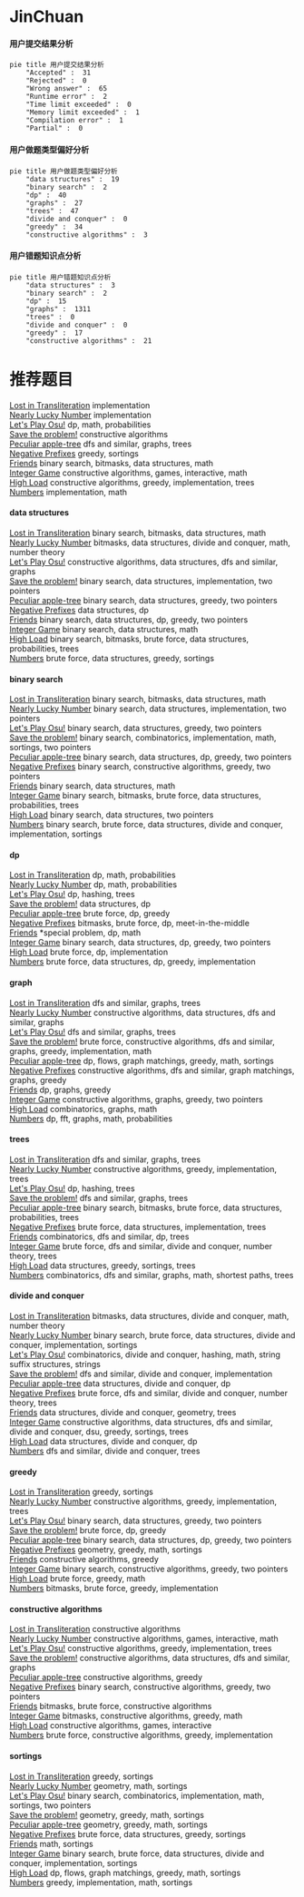 # JinChuan
<!-- tabs:start -->
#### **用户提交结果分析**

```mermaid
pie title 用户提交结果分析
    "Accepted" :  31
    "Rejected" :  0
    "Wrong answer" :  65
    "Runtime error" :  2
    "Time limit exceeded" :  0
    "Memory limit exceeded" :  1
    "Compilation error" :  1
    "Partial" :  0
```
#### **用户做题类型偏好分析**

```mermaid
pie title 用户做题类型偏好分析
    "data structures" :  19
    "binary search" :  2
    "dp" :  40
    "graphs" :  27
    "trees" :  47
    "divide and conquer" :  0
    "greedy" :  34
    "constructive algorithms" :  3
```
#### **用户错题知识点分析**

```mermaid
pie title 用户错题知识点分析
    "data structures" :  3
    "binary search" :  2
    "dp" :  15
    "graphs" :  1311
    "trees" :  0
    "divide and conquer" :  0
    "greedy" :  17
    "constructive algorithms" :  21
```
<!-- tabs:end -->
# 推荐题目
[Lost in Transliteration](http://codeforces.com/problemset/problem/883/F)		implementation		  
[Nearly Lucky Number](http://codeforces.com/problemset/problem/110/A)		implementation		  
[Let's Play Osu!](https://codeforces.com/contest/236/problem/D)		dp,
                        math,
                        probabilities		  
[Save the problem!](http://codeforces.com/problemset/problem/865/A)		constructive algorithms		  
[Peculiar apple-tree](https://codeforces.com/contest/931/problem/D)		dfs and similar,
                        graphs,
                        trees		  
[Negative Prefixes](http://codeforces.com/problemset/problem/1418/B)		greedy,
                        sortings		  
[Friends](http://codeforces.com/problemset/problem/241/B)		binary search,
                        bitmasks,
                        data structures,
                        math		  
[Integer Game](http://codeforces.com/problemset/problem/1375/F)		constructive algorithms,
                        games,
                        interactive,
                        math		  
[High Load](http://codeforces.com/problemset/problem/827/B)		constructive algorithms,
                        greedy,
                        implementation,
                        trees		  
[Numbers](http://codeforces.com/problemset/problem/13/A)		implementation,
                        math		  
<!-- tabs:start -->
#### **data structures**
[Lost in Transliteration](http://codeforces.com/problemset/problem/241/B)		binary search,
                        bitmasks,
                        data structures,
                        math		  
[Nearly Lucky Number](http://codeforces.com/problemset/problem/1114/F)		bitmasks,
                        data structures,
                        divide and conquer,
                        math,
                        number theory		  
[Let's Play Osu!](http://codeforces.com/problemset/problem/1282/E)		constructive algorithms,
                        data structures,
                        dfs and similar,
                        graphs		  
[Save the problem!](http://codeforces.com/problemset/problem/1416/A)		binary search,
                        data structures,
                        implementation,
                        two pointers		  
[Peculiar apple-tree](http://codeforces.com/problemset/problem/1454/F)		binary search,
                        data structures,
                        greedy,
                        two pointers		  
[Negative Prefixes](https://codeforces.com/contest/931/problem/F)		data structures,
                        dp		  
[Friends](http://codeforces.com/problemset/problem/1492/C)		binary search,
                        data structures,
                        dp,
                        greedy,
                        two pointers		  
[Integer Game](http://codeforces.com/problemset/problem/1490/G)		binary search,
                        data structures,
                        math		  
[High Load](http://codeforces.com/problemset/problem/1479/D)		binary search,
                        bitmasks,
                        brute force,
                        data structures,
                        probabilities,
                        trees		  
[Numbers](http://codeforces.com/problemset/problem/1497/A)		brute force,
                        data structures,
                        greedy,
                        sortings		  
#### **binary search**
[Lost in Transliteration](http://codeforces.com/problemset/problem/241/B)		binary search,
                        bitmasks,
                        data structures,
                        math		  
[Nearly Lucky Number](http://codeforces.com/problemset/problem/1416/A)		binary search,
                        data structures,
                        implementation,
                        two pointers		  
[Let's Play Osu!](http://codeforces.com/problemset/problem/1454/F)		binary search,
                        data structures,
                        greedy,
                        two pointers		  
[Save the problem!](http://codeforces.com/problemset/problem/1462/E2)		binary search,
                        combinatorics,
                        implementation,
                        math,
                        sortings,
                        two pointers		  
[Peculiar apple-tree](http://codeforces.com/problemset/problem/1492/C)		binary search,
                        data structures,
                        dp,
                        greedy,
                        two pointers		  
[Negative Prefixes](http://codeforces.com/problemset/problem/1463/D)		binary search,
                        constructive algorithms,
                        greedy,
                        two pointers		  
[Friends](http://codeforces.com/problemset/problem/1490/G)		binary search,
                        data structures,
                        math		  
[Integer Game](http://codeforces.com/problemset/problem/1479/D)		binary search,
                        bitmasks,
                        brute force,
                        data structures,
                        probabilities,
                        trees		  
[High Load](http://codeforces.com/problemset/problem/1436/E)		binary search,
                        data structures,
                        two pointers		  
[Numbers](http://codeforces.com/problemset/problem/1461/D)		binary search,
                        brute force,
                        data structures,
                        divide and conquer,
                        implementation,
                        sortings		  
#### **dp**
[Lost in Transliteration](https://codeforces.com/contest/236/problem/D)		dp,
                        math,
                        probabilities		  
[Nearly Lucky Number](http://codeforces.com/problemset/problem/1096/F)		dp,
                        math,
                        probabilities		  
[Let's Play Osu!](http://codeforces.com/problemset/problem/718/D)		dp,
                        hashing,
                        trees		  
[Save the problem!](https://codeforces.com/contest/931/problem/F)		data structures,
                        dp		  
[Peculiar apple-tree](http://codeforces.com/problemset/problem/1260/E)		brute force,
                        dp,
                        greedy		  
[Negative Prefixes](http://codeforces.com/problemset/problem/1006/F)		bitmasks,
                        brute force,
                        dp,
                        meet-in-the-middle		  
[Friends](http://codeforces.com/problemset/problem/1193/A)		*special problem,
                        dp,
                        math		  
[Integer Game](http://codeforces.com/problemset/problem/1492/C)		binary search,
                        data structures,
                        dp,
                        greedy,
                        two pointers		  
[High Load](https://codeforces.com/contest/1457/problem/C)		brute force,
                        dp,
                        implementation		  
[Numbers](http://codeforces.com/problemset/problem/1491/C)		brute force,
                        data structures,
                        dp,
                        greedy,
                        implementation		  
#### **graph**
[Lost in Transliteration](https://codeforces.com/contest/931/problem/D)		dfs and similar,
                        graphs,
                        trees		  
[Nearly Lucky Number](http://codeforces.com/problemset/problem/1282/E)		constructive algorithms,
                        data structures,
                        dfs and similar,
                        graphs		  
[Let's Play Osu!](http://codeforces.com/problemset/problem/832/D)		dfs and similar,
                        graphs,
                        trees		  
[Save the problem!](http://codeforces.com/problemset/problem/1487/C)		brute force,
                        constructive algorithms,
                        dfs and similar,
                        graphs,
                        greedy,
                        implementation,
                        math		  
[Peculiar apple-tree](http://codeforces.com/problemset/problem/1437/C)		dp,
                        flows,
                        graph matchings,
                        greedy,
                        math,
                        sortings		  
[Negative Prefixes](http://codeforces.com/problemset/problem/1470/D)		constructive algorithms,
                        dfs and similar,
                        graph matchings,
                        graphs,
                        greedy		  
[Friends](http://codeforces.com/problemset/problem/1476/C)		dp,
                        graphs,
                        greedy		  
[Integer Game](http://codeforces.com/problemset/problem/1304/D)		constructive algorithms,
                        graphs,
                        greedy,
                        two pointers		  
[High Load](http://codeforces.com/problemset/problem/1475/C)		combinatorics,
                        graphs,
                        math		  
[Numbers](http://codeforces.com/problemset/problem/553/E)		dp,
                        fft,
                        graphs,
                        math,
                        probabilities		  
#### **trees**
[Lost in Transliteration](https://codeforces.com/contest/931/problem/D)		dfs and similar,
                        graphs,
                        trees		  
[Nearly Lucky Number](http://codeforces.com/problemset/problem/827/B)		constructive algorithms,
                        greedy,
                        implementation,
                        trees		  
[Let's Play Osu!](http://codeforces.com/problemset/problem/718/D)		dp,
                        hashing,
                        trees		  
[Save the problem!](http://codeforces.com/problemset/problem/832/D)		dfs and similar,
                        graphs,
                        trees		  
[Peculiar apple-tree](http://codeforces.com/problemset/problem/1479/D)		binary search,
                        bitmasks,
                        brute force,
                        data structures,
                        probabilities,
                        trees		  
[Negative Prefixes](http://codeforces.com/problemset/problem/1511/C)		brute force,
                        data structures,
                        implementation,
                        trees		  
[Friends](http://codeforces.com/problemset/problem/1499/F)		combinatorics,
                        dfs and similar,
                        dp,
                        trees		  
[Integer Game](http://codeforces.com/problemset/problem/1491/E)		brute force,
                        dfs and similar,
                        divide and conquer,
                        number theory,
                        trees		  
[High Load](http://codeforces.com/problemset/problem/1466/D)		data structures,
                        greedy,
                        sortings,
                        trees		  
[Numbers](http://codeforces.com/problemset/problem/1495/D)		combinatorics,
                        dfs and similar,
                        graphs,
                        math,
                        shortest paths,
                        trees		  
#### **divide and conquer**
[Lost in Transliteration](http://codeforces.com/problemset/problem/1114/F)		bitmasks,
                        data structures,
                        divide and conquer,
                        math,
                        number theory		  
[Nearly Lucky Number](http://codeforces.com/problemset/problem/1461/D)		binary search,
                        brute force,
                        data structures,
                        divide and conquer,
                        implementation,
                        sortings		  
[Let's Play Osu!](http://codeforces.com/problemset/problem/1466/G)		combinatorics,
                        divide and conquer,
                        hashing,
                        math,
                        string suffix structures,
                        strings		  
[Save the problem!](http://codeforces.com/problemset/problem/1490/D)		dfs and similar,
                        divide and conquer,
                        implementation		  
[Peculiar apple-tree](https://codeforces.com/contest/1483/problem/C)		data structures,
                        divide and conquer,
                        dp		  
[Negative Prefixes](http://codeforces.com/problemset/problem/1491/E)		brute force,
                        dfs and similar,
                        divide and conquer,
                        number theory,
                        trees		  
[Friends](http://codeforces.com/problemset/problem/1303/G)		data structures,
                        divide and conquer,
                        geometry,
                        trees		  
[Integer Game](http://codeforces.com/problemset/problem/1494/D)		constructive algorithms,
                        data structures,
                        dfs and similar,
                        divide and conquer,
                        dsu,
                        greedy,
                        sortings,
                        trees		  
[High Load](http://codeforces.com/problemset/problem/1482/E)		data structures,
                        divide and conquer,
                        dp		  
[Numbers](http://codeforces.com/problemset/problem/566/C)		dfs and similar,
                        divide and conquer,
                        trees		  
#### **greedy**
[Lost in Transliteration](http://codeforces.com/problemset/problem/1418/B)		greedy,
                        sortings		  
[Nearly Lucky Number](http://codeforces.com/problemset/problem/827/B)		constructive algorithms,
                        greedy,
                        implementation,
                        trees		  
[Let's Play Osu!](http://codeforces.com/problemset/problem/1454/F)		binary search,
                        data structures,
                        greedy,
                        two pointers		  
[Save the problem!](http://codeforces.com/problemset/problem/1260/E)		brute force,
                        dp,
                        greedy		  
[Peculiar apple-tree](http://codeforces.com/problemset/problem/1492/C)		binary search,
                        data structures,
                        dp,
                        greedy,
                        two pointers		  
[Negative Prefixes](https://codeforces.com/contest/1496/problem/C)		geometry,
                        greedy,
                        math,
                        sortings		  
[Friends](http://codeforces.com/problemset/problem/1493/A)		constructive algorithms,
                        greedy		  
[Integer Game](http://codeforces.com/problemset/problem/1463/D)		binary search,
                        constructive algorithms,
                        greedy,
                        two pointers		  
[High Load](http://codeforces.com/problemset/problem/1462/C)		brute force,
                        greedy,
                        math		  
[Numbers](http://codeforces.com/problemset/problem/1494/B)		bitmasks,
                        brute force,
                        greedy,
                        implementation		  
#### **constructive algorithms**
[Lost in Transliteration](http://codeforces.com/problemset/problem/865/A)		constructive algorithms		  
[Nearly Lucky Number](http://codeforces.com/problemset/problem/1375/F)		constructive algorithms,
                        games,
                        interactive,
                        math		  
[Let's Play Osu!](http://codeforces.com/problemset/problem/827/B)		constructive algorithms,
                        greedy,
                        implementation,
                        trees		  
[Save the problem!](http://codeforces.com/problemset/problem/1282/E)		constructive algorithms,
                        data structures,
                        dfs and similar,
                        graphs		  
[Peculiar apple-tree](http://codeforces.com/problemset/problem/1493/A)		constructive algorithms,
                        greedy		  
[Negative Prefixes](http://codeforces.com/problemset/problem/1463/D)		binary search,
                        constructive algorithms,
                        greedy,
                        two pointers		  
[Friends](https://codeforces.com/contest/1456/problem/B)		bitmasks,
                        brute force,
                        constructive algorithms		  
[Integer Game](http://codeforces.com/problemset/problem/1492/D)		bitmasks,
                        constructive algorithms,
                        greedy,
                        math		  
[High Load](https://codeforces.com/contest/1504/problem/D)		constructive algorithms,
                        games,
                        interactive		  
[Numbers](https://codeforces.com/contest/1483/problem/A)		brute force,
                        constructive algorithms,
                        greedy,
                        implementation		  
#### **sortings**
[Lost in Transliteration](http://codeforces.com/problemset/problem/1418/B)		greedy,
                        sortings		  
[Nearly Lucky Number](http://codeforces.com/problemset/problem/1381/E)		geometry,
                        math,
                        sortings		  
[Let's Play Osu!](http://codeforces.com/problemset/problem/1462/E2)		binary search,
                        combinatorics,
                        implementation,
                        math,
                        sortings,
                        two pointers		  
[Save the problem!](https://codeforces.com/contest/1496/problem/C)		geometry,
                        greedy,
                        math,
                        sortings		  
[Peculiar apple-tree](http://codeforces.com/problemset/problem/1495/A)		geometry,
                        greedy,
                        math,
                        sortings		  
[Negative Prefixes](http://codeforces.com/problemset/problem/1497/A)		brute force,
                        data structures,
                        greedy,
                        sortings		  
[Friends](http://codeforces.com/problemset/problem/1427/A)		math,
                        sortings		  
[Integer Game](http://codeforces.com/problemset/problem/1461/D)		binary search,
                        brute force,
                        data structures,
                        divide and conquer,
                        implementation,
                        sortings		  
[High Load](http://codeforces.com/problemset/problem/1437/C)		dp,
                        flows,
                        graph matchings,
                        greedy,
                        math,
                        sortings		  
[Numbers](http://codeforces.com/problemset/problem/1473/A)		greedy,
                        implementation,
                        math,
                        sortings		  
<!-- tabs:end -->
